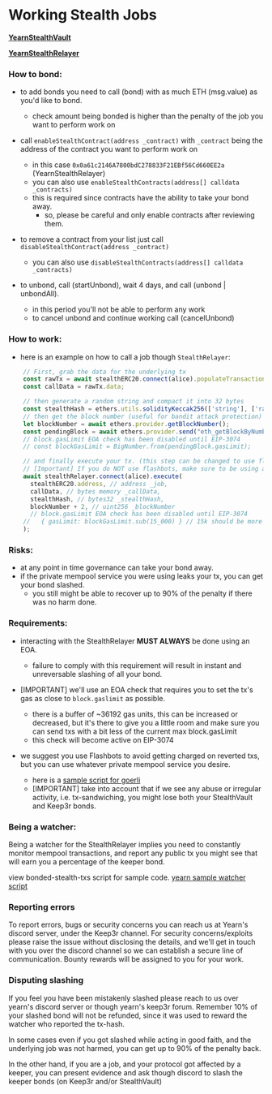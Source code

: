# Working Stealth Jobs

**[YearnStealthVault](https://etherscan.io/address/0xC454F4E1DDB39c8De9663287D52b0E4Feb4cA45E#code)**

**[YearnStealthRelayer](https://etherscan.io/address/0x0a61c2146A7800bdC278833F21EBf56Cd660EE2a#code)**



### How to bond:

- to add bonds you need to call (bond) with as much ETH (msg.value) as you'd like to bond.
    - check amount being bonded is higher than the penalty of the job you want to perform work on

- call `enableStealthContract(address _contract)` with `_contract` being the address of the contract you want to perform work on
    - in this case `0x0a61c2146A7800bdC278833F21EBf56Cd660EE2a` (YearnStealthRelayer)
    - you can also use `enableStealthContracts(address[] calldata _contracts)`
    - this is required since contracts have the ability to take your bond away.
        - so, please be careful and only enable contracts after reviewing them.

- to remove a contract from your list just call `disableStealthContract(address _contract)`
    - you can also use `disableStealthContracts(address[] calldata _contracts)`

- to unbond, call (startUnbond), wait 4 days, and call (unbond | unbondAll).
    - in this period you'll not be able to perform any work
    - to cancel unbond and continue working call (cancelUnbond)

### How to work:

- here is an example on how to call a job though `StealthRelayer`:
```ts
    // First, grab the data for the underlying tx
    const rawTx = await stealthERC20.connect(alice).populateTransaction.stealthMint(alice.address, mintAmount);
    const callData = rawTx.data;

    // then generate a random string and compact it into 32 bytes
    const stealthHash = ethers.utils.solidityKeccak256(['string'], ['random-secret-hash']);
    // then get the block number (useful for bandit attack protection)
    let blockNumber = await ethers.provider.getBlockNumber();
    const pendingBlock = await ethers.provider.send("eth_getBlockByNumber", ["latest", false])
    // block.gasLimit EOA check has been disabled until EIP-3074
    // const blockGasLimit = BigNumber.from(pendingBlock.gasLimit);

    // and finally execute your tx. (this step can be changed to use flashbots, see guide below)
    // [Important] If you do NOT use flashbots, make sure to be using a private-mempool, such as Taichi, or you'll lose your bond.
    await stealthRelayer.connect(alice).execute(
      stealthERC20.address, // address _job,
      callData, // bytes memory _callData,
      stealthHash, // bytes32 _stealthHash,
      blockNumber + 2, // uint256 _blockNumber
      // block.gasLimit EOA check has been disabled until EIP-3074
    //   { gasLimit: blockGasLimit.sub(15_000) } // 15k should be more than enough to cover for block's gasLimit reduction
    );
```

### Risks:

- at any point in time governance can take your bond away.
- if the private mempool service you were using leaks your tx, you can get your bond slashed.
    - you still might be able to recover up to 90% of the penalty if there was no harm done.


### Requirements:

- interacting with the StealthRelayer **MUST ALWAYS** be done using an EOA.
    - failure to comply with this requirement will result in instant and unreversable slashing of all your bond.
- [IMPORTANT] we'll use an EOA check that requires you to set the tx's gas as close to `block.gaslimit` as possible.
    - there is a buffer of ~36192 gas units, this can be increased or decreased, but it's there to give you a little room and make sure you can send txs with a bit less of the current max block.gasLimit
    - this check will become active on EIP-3074

- we suggest you use Flashbots to avoid getting charged on reverted txs, but you can use whatever private mempool service you desire.
    - here is a [sample script for goerli](https://github.com/lbertenasco/bonded-stealth-tx/blob/main/scripts/flashbots/02-goerli-send-tx.ts)
    - [IMPORTANT] take into account that if we see any abuse or irregular activity, i.e. tx-sandwiching, you might lose both your StealthVault and Keep3r bonds.

### Being a watcher:

Being a watcher for the StealthRelayer implies you need to constantly monitor mempool transactions, and report any public tx you might see that will earn you a percentage of the keeper bond.

view bonded-stealth-txs script for sample code. [yearn sample watcher script](https://github.com/lbertenasco/bonded-stealth-tx/blob/main/scripts/watcher/yearn.ts)


### Reporting errors

To report errors, bugs or security concerns you can reach us at Yearn's discord server, under the Keep3r channel.
For security concerns/exploits please raise the issue without disclosing the details, and we'll get in touch with you over the discord channel so we can establish a secure line of communication. Bounty rewards will be assigned to you for your work.

### Disputing slashing

If you feel you have been mistakenly slashed please reach to us over yearn's discord server or though yearn's keep3r forum.
Remember 10% of your slashed bond will not be refunded, since it was used to reward the watcher who reported the tx-hash.

In some cases even if you got slashed while acting in good faith, and the underlying job was not harmed, you can get up to 90% of the penalty back.

In the other hand, if you are a job, and your protocol got affected by a keeper, you can present evidence and ask though discord to slash the keeper bonds (on Keep3r and/or StealthVault)

